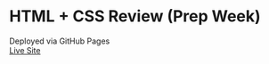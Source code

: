 # HTML + CSS Review (Prep Week)
Deployed via GitHub Pages  
[Live Site](https://lolipop316.github.io/dev-notes/)
